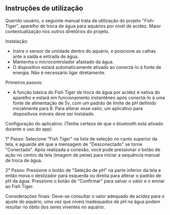
## Instruções de utilização

Querido usuário, o seguinte manual trata da utilização do projeto "Fish-Tiger", aparelho de troca de água para aquários por nível de acidez. 
Maior contextualização nos outros diretórios do projeto.


Instalação:

- Insira o sensor de umidade dentro do aquário, e posicione as calhas ante a saída e entrada de água.
- Mantenha o microcontrolador afastado da água.
- O dispositivo estará automaticamente ativado ao conectá-lo à fonte de energia. Não é necessário ligar diretamente.


Primeiros passos:

- A função básica do Fish Tiger de troca de água por acidez é nativa do aparelho e estará em funcionamento instantêneo após conectá-lo à uma fonte de alimentação de 5v, com um padrão de limite de pH definido inicialmente para 8. Para alterar esse valor, um aplicativo para dispositivos móveis deve ser instalado.


Configuração do aplicativo:
(Tenha certeza de que o bluetooth está ativado durante o uso do app)

  1° Passo: Selecione "Fish Tiger" na lista de seleção no canto superior da tela, e aguarde até que a mensagem de "Desconectado" se torne "Conectado".
  Após realizada a conexão, você pode pressionar o botão de ação no centro da tela (imagem de peixe) para iniciar a sequência manual de troca de água.

  2° Passo: Pressione o botão de "Seleção de pH" na parte inferior da tela e então mova o deslizador para esquerda ou direita para alterar o padrão de pH da água. Pressione o botão de "Confirmar" para salvar o valor e o enviar ao Fish Tiger.

  Considerações finais: Deve-se consultar o valor adequado de acidez para o ajuste do aquário, uma vez que níveis inadequados de pH na água podem resultar no óbito dos seres viventes no aquário.
